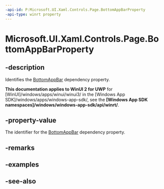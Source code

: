 ```yaml
---
-api-id: P:Microsoft.UI.Xaml.Controls.Page.BottomAppBarProperty
-api-type: winrt property
---
```


<!-- Property syntax
public Windows.UI.Xaml.DependencyProperty BottomAppBarProperty { get; }
-->

# Microsoft.UI.Xaml.Controls.Page.BottomAppBarProperty

## -description
Identifies the [BottomAppBar](page_bottomappbar.md) dependency property.

**This documentation applies to WinUI 2 for UWP** for [WinUI]/windows/apps/winui/winui3/ in the [Windows App SDK]/windows/apps/windows-app-sdk/, see the **[Windows App SDK namespaces]/windows/windows-app-sdk/api/winrt/**.

## -property-value
The identifier for the [BottomAppBar](page_bottomappbar.md) dependency property.

## -remarks

## -examples

## -see-also
